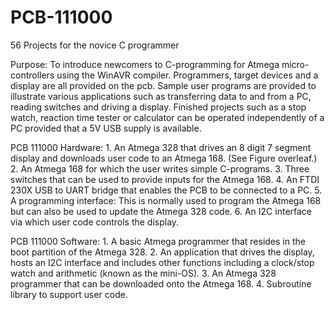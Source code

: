 # PCB-111000
56 Projects for the novice C programmer

Purpose: To introduce newcomers to C-programming for Atmega micro-controllers using the WinAVR compiler.  Programmers, target devices and a display are all provided on the pcb.  Sample user programs are provided to illustrate various applications such as transferring data to and from a PC, reading switches and driving a display.  Finished projects such as a stop watch, reaction time tester or calculator can be operated independently of a PC provided that a 5V USB supply is available.

PCB 111000 Hardware:
    1. An Atmega 328 that drives an 8 digit 7 segment display and downloads user code to an Atmega 168.  (See Figure overleaf.)
    2. An Atmega 168 for which the user writes simple C-programs.
    3. Three switches that can be used to provide inputs for the Atmega 168.
    4. An FTDI 230X USB to UART bridge that enables the PCB to be connected to a PC.
    5. A programming interface:  This is normally used to program the Atmega 168 but can also be used to update the Atmega 328 code.
    6. An I2C interface via which user code controls the display.

PCB 111000 Software:
    1. A basic Atmega programmer that resides in the boot partition of the Atmega 328.
    2. An application that drives the display, hosts an I2C interface and includes other functions including a clock/stop watch and arithmetic (known as the mini-OS).
    3. An Atmega 328 programmer that can be downloaded onto the Atmega 168.
    4. Subroutine library to support user code.